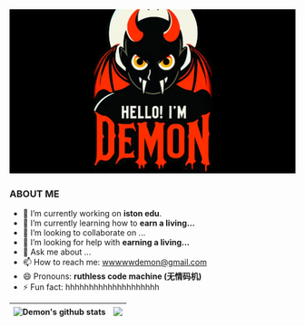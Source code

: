 <img with="100%" alt="Hello, I'm Demon!" src="./assets/demon.png" />

### ABOUT ME
- 🔭 I’m currently working on **iston edu**.
- 🌱 I’m currently learning how to **earn a living...**
- 👯 I’m looking to collaborate on ...
- 🤔 I’m looking for help with **earning a living...**
- 💬 Ask me about ...
- 📫 How to reach me: wwwwwdemon@gmail.com
- 😄 Pronouns: **ruthless code machine (无情码机)**
- ⚡ Fun fact: hhhhhhhhhhhhhhhhhhhh

|<img align="center" width="100%" src="https://github-readme-stats.vercel.app/api?username=lilhammer111&count_private=true&show_icons=true&theme=omni&hide_border=true" alt="Demon's github stats" />|<img align="center" width="100%" src="https://github-readme-stats.vercel.app/api/top-langs/?username=lilhammer111&layout=compact&theme=monokai&hide_border=true" />|
|---|---|
<!--
**lilhammer111/lilhammer111** is a ✨ _special_ ✨ repository because its `README.md` (this file) appears on your GitHub profile.

Here are some ideas to get you started:

- 🔭 I’m currently working on ...
- 🌱 I’m currently learning ...
- 👯 I’m looking to collaborate on ...
- 🤔 I’m looking for help with ...
- 💬 Ask me about ...
- 📫 How to reach me: ...
- 😄 Pronouns: ...
- ⚡ Fun fact: ...
-->
